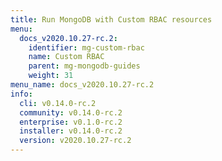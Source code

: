 ```yaml
---
title: Run MongoDB with Custom RBAC resources
menu:
  docs_v2020.10.27-rc.2:
    identifier: mg-custom-rbac
    name: Custom RBAC
    parent: mg-mongodb-guides
    weight: 31
menu_name: docs_v2020.10.27-rc.2
info:
  cli: v0.14.0-rc.2
  community: v0.14.0-rc.2
  enterprise: v0.1.0-rc.2
  installer: v0.14.0-rc.2
  version: v2020.10.27-rc.2
---
```


